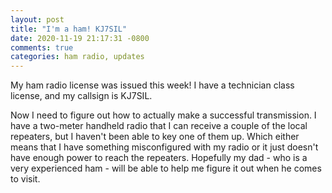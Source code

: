```yaml
---
layout: post
title: "I'm a ham! KJ7SIL"
date: 2020-11-19 21:17:31 -0800
comments: true
categories: ham radio, updates
---
```


My ham radio license was issued this week! I have a technician class license, and my callsign is KJ7SIL.

Now I need to figure out how to actually make a successful transmission. I have a two-meter handheld radio that I can receive a couple of the local repeaters, but I haven't been able to key one of them up. Which either means that I have something misconfigured with my radio or it just doesn't have enough power to reach the repeaters. Hopefully my dad - who is a very experienced ham - will be able to help me figure it out when he comes to visit.